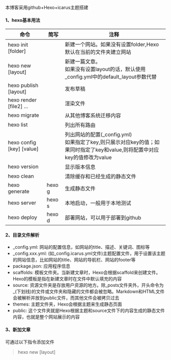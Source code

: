 本博客采用github+Hexo+icarus主题搭建

#### 1、hexo基本用法

| 命令                      | 简写     | 注释                                                         |
| ------------------------- | -------- | ------------------------------------------------------------ |
| hexo init [folder]        |          | 新建一个网站。如果没有设置folder,Hexo默认在当前的文件夹建立网站 |
| hexo new [layout]         |          | 新建一篇文章。<br>如果没有设置layout的话，默认使用_config.yml中的default_layout参数代替 |
| hexo publish [layout]     |          | 发布草稿                                                     |
| hexo render [file2] ...   |          | 渲染文件                                                     |
| hexo migrate              |          | 从其他博客系统迁移内容                                       |
| hexo list                 |          | 列出所有路由                                                 |
| hexo config [key] [value] |          | 列出网站的配置(\_config.yml)<br>如果指定了key,则只展示对应key的值；如果同时指定了key和value,则将配置中对应key的值修改为value |
| hexo version              |          | 显示版本信息                                                 |
| hexo clean                |          | 清除缓存和已经生成的静态文件                                 |
| hexo generate             | hexo   g | 生成静态文件                                                 |
| hexo server               | hexo s   | 本地启动，一般用于本地测试                                   |
| hexo deploy               | hexo d   | 部署网站，可以用于部署到github                               |



#### 2、目录文件解析

* _config.yml: 网站的配置信息，如网站的title、描述、关键词、图标等
* _config.xxx.yml: (如\_config.icarus.yml文件)主题配置文件，用于设置该主题的网站信息，比如网站的title、网站的导航栏、网站的footer等
* package.json: 应用程序信息
* scaffolds: 模板文件夹。当新建文章时，Hexo会根据scaffold来创建文件。Hexo的模板是指在新建文章时在文件中默认填充的内容
* source: 资源文件夹是存放用户资源的地方。除\_posts文件夹外，开头命令为\_(下划线)的文件或文件夹和隐藏的文件都会被忽略。Markdown和HTML文件会被解析并放到public文件，而其他文件会被拷贝过去
* themes: 主题文件夹，Hexo会根据主题来生成静态页面
* public: 这个文件夹就是Hexo根据主题和source文件下的内容生成的静态文件内容，也就是整个网站展示的内容



#### 3、新加文章

可通过以下指令添加文件

> hexo new [layout] <title>

可以在指令中指定文章的布局(layout),默认为post,可以修改\_config.yml中的default_layout参数来指定默认布局

也可以直接在source/_posts文件加下新建markdown文件来直接生成新加的文章



#### 4、主题icarus使用

##### 4.1 下载主题

>```
>git clone https://github.com/ppoffice/hexo-theme-icarus.git themes/icarus
>```

##### 4.2 安装主题

> npm install hexo-theme-icarus

##### 4.3 切换主题

>hexo config theme icarus

或者直接修改_config.yml中的theme字段对应值

>theme: icarus

##### 4.4 icarus相应的设置参考文档

> https://ppoffice.github.io/hexo-theme-icarus/

#### 杂项

hexo分支存放源代码分支

master分支存放静态文件分支，也就是hexo分支生成的静态文件



#### q&a

windows启动服务后无法通过Ctrl+C来停止服务，导致端口被占用

```
# 1、在命令行模式下，查找端口被占用进程
netstat -ano | findstr 4000

# 2、kill被占用端口的进程
taskkill /F /PID 进程pid
```



